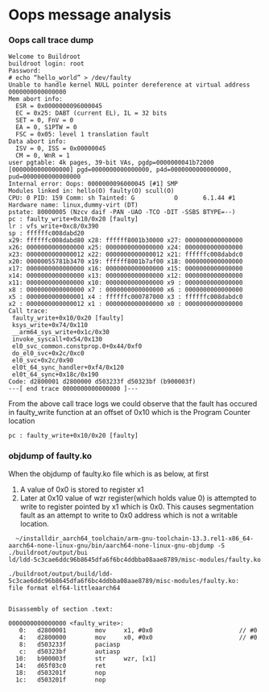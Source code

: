 # Oops message analysis

### Oops call trace dump
```
Welcome to Buildroot
buildroot login: root
Password: 
# echo “hello_world” > /dev/faulty
Unable to handle kernel NULL pointer dereference at virtual address 0000000000000000
Mem abort info:
  ESR = 0x0000000096000045
  EC = 0x25: DABT (current EL), IL = 32 bits
  SET = 0, FnV = 0
  EA = 0, S1PTW = 0
  FSC = 0x05: level 1 translation fault
Data abort info:
  ISV = 0, ISS = 0x00000045
  CM = 0, WnR = 1
user pgtable: 4k pages, 39-bit VAs, pgdp=0000000041b72000
[0000000000000000] pgd=0000000000000000, p4d=0000000000000000, pud=0000000000000000
Internal error: Oops: 0000000096000045 [#1] SMP
Modules linked in: hello(O) faulty(O) scull(O)
CPU: 0 PID: 159 Comm: sh Tainted: G           O       6.1.44 #1
Hardware name: linux,dummy-virt (DT)
pstate: 80000005 (Nzcv daif -PAN -UAO -TCO -DIT -SSBS BTYPE=--)
pc : faulty_write+0x10/0x20 [faulty]
lr : vfs_write+0xc8/0x390
sp : ffffffc008dabd20
x29: ffffffc008dabd80 x28: ffffff8001b30000 x27: 0000000000000000
x26: 0000000000000000 x25: 0000000000000000 x24: 0000000000000000
x23: 0000000000000012 x22: 0000000000000012 x21: ffffffc008dabdc0
x20: 00000055781b3470 x19: ffffff8001b7af00 x18: 0000000000000000
x17: 0000000000000000 x16: 0000000000000000 x15: 0000000000000000
x14: 0000000000000000 x13: 0000000000000000 x12: 0000000000000000
x11: 0000000000000000 x10: 0000000000000000 x9 : 0000000000000000
x8 : 0000000000000000 x7 : 0000000000000000 x6 : 0000000000000000
x5 : 0000000000000001 x4 : ffffffc000787000 x3 : ffffffc008dabdc0
x2 : 0000000000000012 x1 : 0000000000000000 x0 : 0000000000000000
Call trace:
 faulty_write+0x10/0x20 [faulty]
 ksys_write+0x74/0x110
 __arm64_sys_write+0x1c/0x30
 invoke_syscall+0x54/0x130
 el0_svc_common.constprop.0+0x44/0xf0
 do_el0_svc+0x2c/0xc0
 el0_svc+0x2c/0x90
 el0t_64_sync_handler+0xf4/0x120
 el0t_64_sync+0x18c/0x190
Code: d2800001 d2800000 d503233f d50323bf (b900003f) 
---[ end trace 0000000000000000 ]---

```

From the above call trace logs we could observe that the fault has occured in faulty_write function at an offset of 0x10 which is the Program Counter location
```
pc : faulty_write+0x10/0x20 [faulty]
```

### objdump of faulty.ko
 When the objdump of faulty.ko file which is as below, at first 
 1) A value of 0x0 is stored to register x1
 2) Later at 0x10 value of wzr register(which holds value 0) is attempted to write to register pointed by x1 which is 0x0. This causes segmentation fault as an attempt
 to write to 0x0 address which is not a writable location.

```
  ~/installdir_aarch64_toolchain/arm-gnu-toolchain-13.3.rel1-x86_64-aarch64-none-linux-gnu/bin/aarch64-none-linux-gnu-objdump -S ./buildroot/output/bui
ld/ldd-5c3cae6ddc96b8645dfa6f6bc4ddbba08aae8789/misc-modules/faulty.ko

./buildroot/output/build/ldd-5c3cae6ddc96b8645dfa6f6bc4ddbba08aae8789/misc-modules/faulty.ko:     file format elf64-littleaarch64


Disassembly of section .text:

0000000000000000 <faulty_write>:
   0:   d2800001        mov     x1, #0x0                        // #0
   4:   d2800000        mov     x0, #0x0                        // #0
   8:   d503233f        paciasp
   c:   d50323bf        autiasp
  10:   b900003f        str     wzr, [x1]
  14:   d65f03c0        ret
  18:   d503201f        nop
  1c:   d503201f        nop

```